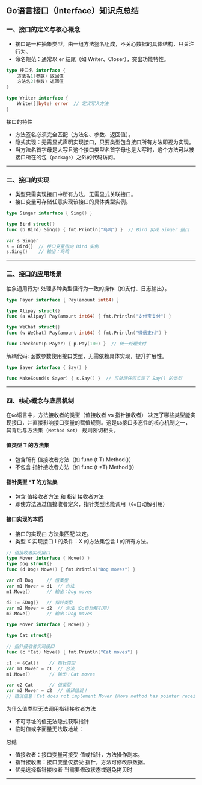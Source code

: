 ## Go语言接口（Interface）知识点总结
### 一、接口的定义与核心概念

- 接口是一种抽象类型，由一组方法签名组成，不关心数据的具体结构，只关注行为。
- 命名规范：通常以 er 结尾（如 Writer、Closer），突出功能特性。
```go
type 接口名 interface {
    方法名1(参数) 返回值
    方法名2(参数) 返回值
}

type Writer interface {
    Write([]byte) error  // 定义写入方法
}
```
接口的特性
- 方法签名必须完全匹配（方法名、参数、返回值）。
- 隐式实现：无需显式声明实现接口，只要类型包含接口所有方法即视为实现。
- 当方法名首字母是大写且这个接口类型名首字母也是大写时，这个方法可以被接口所在的包（`package`）之外的代码访问。
---

### 二、接口的实现
- 类型只需实现接口中所有方法，无需显式关联接口。
- 接口变量可存储任意实现该接口的具体类型实例。
```go
type Singer interface { Sing() }

type Bird struct{}
func (b Bird) Sing() { fmt.Println("鸟鸣") }  // Bird 实现 Singer 接口

var s Singer
s = Bird{}  // 接口变量指向 Bird 实例
s.Sing()    // 输出：鸟鸣
```
---

### 三、接口的应用场景
抽象通用行为: 处理多种类型但行为一致的操作（如支付、日志输出）。

```go
type Payer interface { Pay(amount int64) }

type Alipay struct{}
func (a Alipay) Pay(amount int64) { fmt.Println("支付宝支付") }

type WeChat struct{}
func (w WeChat) Pay(amount int64) { fmt.Println("微信支付") }

func Checkout(p Payer) { p.Pay(100) }  // 统一处理支付
```

解耦代码: 函数参数使用接口类型，无需依赖具体实现，提升扩展性。

```go
type Sayer interface { Say() }

func MakeSound(s Sayer) { s.Say() }  // 可处理任何实现了 Say() 的类型
```
---

### 四、核心概念与底层机制
在`Go`语言中，方法接收者的类型（值接收者 vs 指针接收者） 决定了哪些类型能实现接口，并直接影响接口变量的赋值规则。这是`Go`接口多态性的核心机制之一，其背后与方法集（`Method Set`） 规则密切相关。

#### 值类型 T 的方法集
- 包含所有 值接收者方法（如 func (t T) Method()）
- 不包含 指针接收者方法（如 func (t *T) Method()）

#### 指针类型 *T 的方法集
- 包含 值接收者方法 和 指针接收者方法
- 即使方法通过值接收者定义，指针类型也能调用（`Go`自动解引用）

#### 接口实现的本质
- 接口的实现由 方法集匹配 决定。
- 类型 X 实现接口 I 的条件：X 的方法集包含 I 的所有方法。


```go
// 值接收者实现接口
type Mover interface { Move() }
type Dog struct{}
func (d Dog) Move() { fmt.Println("Dog moves") }

var d1 Dog     // 值类型
var m1 Mover = d1  // 合法
m1.Move()      // 输出：Dog moves

d2 := &Dog{}   // 指针类型
var m2 Mover = d2  // 合法（Go自动解引用）
m2.Move()      // 输出：Dog moves
```

```go
type Mover interface { Move() }

type Cat struct{}

// 指针接收者实现接口
func (c *Cat) Move() { fmt.Println("Cat moves") }

c1 := &Cat{}    // 指针类型
var m1 Mover = c1  // 合法
m1.Move()       // 输出：Cat moves

var c2 Cat      // 值类型
var m2 Mover = c2  // 编译错误！
// 错误信息：Cat does not implement Mover (Move method has pointer receiver)
```

为什么值类型无法调用指针接收者方法
- 不可寻址的值无法隐式获取指针
- 临时值或字面量无法取地址：

总结
- 值接收者：接口变量可接受 值或指针，方法操作副本。
- 指针接收者：接口变量仅接受 指针，方法可修改原数据。
- 优先选择指针接收者 当需要修改状态或避免拷贝时
---
